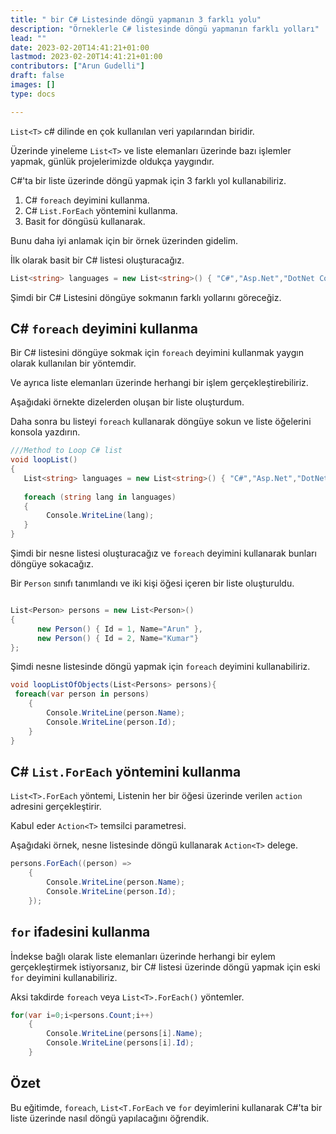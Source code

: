 ```yaml
---
title: " bir C# Listesinde döngü yapmanın 3 farklı yolu"
description: "Örneklerle C# listesinde döngü yapmanın farklı yolları"
lead: ""
date: 2023-02-20T14:41:21+01:00
lastmod: 2023-02-20T14:41:21+01:00
contributors: ["Arun Gudelli"]
draft: false
images: []
type: docs

---
```


`List<T>` c# dilinde en çok kullanılan veri yapılarından biridir. 

Üzerinde yineleme `List<T>` ve liste elemanları üzerinde bazı işlemler yapmak, günlük projelerimizde oldukça yaygındır.

C#'ta bir liste üzerinde döngü yapmak için 3 farklı yol kullanabiliriz.

1. C# `foreach` deyimini kullanma.
2. C# `List.ForEach` yöntemini kullanma.
3. Basit for döngüsü kullanarak.

Bunu daha iyi anlamak için bir örnek üzerinden gidelim. 

İlk olarak basit bir C# listesi oluşturacağız.

```csharp
List<string> languages = new List<string>() { "C#","Asp.Net","DotNet Core"};

```

Şimdi bir C# Listesini döngüye sokmanın farklı yollarını göreceğiz.

## C# `foreach` deyimini kullanma

Bir C# listesini döngüye sokmak için `foreach` deyimini kullanmak yaygın olarak kullanılan bir yöntemdir.

Ve ayrıca liste elemanları üzerinde herhangi bir işlem gerçekleştirebiliriz.

Aşağıdaki örnekte dizelerden oluşan bir liste oluşturdum.

Daha sonra bu listeyi `foreach` kullanarak döngüye sokun ve liste öğelerini konsola yazdırın.

```csharp
///Method to Loop C# list
void loopList()
{
   List<string> languages = new List<string>() { "C#","Asp.Net","DotNet Core"};
   
   foreach (string lang in languages)
   {
        Console.WriteLine(lang);
   }
}
```

Şimdi bir nesne listesi oluşturacağız ve `foreach` deyimini kullanarak bunları döngüye sokacağız.

Bir `Person` sınıfı tanımlandı ve iki kişi öğesi içeren bir liste oluşturuldu.

```csharp

List<Person> persons = new List<Person>() 
{ 
      new Person() { Id = 1, Name="Arun" },
      new Person() { Id = 2, Name="Kumar"} 
};
```

Şimdi nesne listesinde döngü yapmak için `foreach` deyimini kullanabiliriz.

```csharp
void loopListOfObjects(List<Persons> persons){
 foreach(var person in persons)
    {
        Console.WriteLine(person.Name);            
        Console.WriteLine(person.Id);
    }
}
```

## C# `List.ForEach` yöntemini kullanma

`List<T>.ForEach` yöntemi, Listenin her bir öğesi üzerinde verilen `action` adresini gerçekleştirir.

Kabul eder `Action<T>` temsilci parametresi. 

Aşağıdaki örnek, nesne listesinde döngü kullanarak `Action<T>` delege.

```csharp
persons.ForEach((person) =>
    {
        Console.WriteLine(person.Name);
        Console.WriteLine(person.Id);
    });
```

## `for` ifadesini kullanma

İndekse bağlı olarak liste elemanları üzerinde herhangi bir eylem gerçekleştirmek istiyorsanız, bir C# listesi üzerinde döngü yapmak için eski `for` deyimini kullanabiliriz. 

Aksi takdirde `foreach` veya `List<T>.ForEach()` yöntemler.

```csharp
for(var i=0;i<persons.Count;i++)
    {
        Console.WriteLine(persons[i].Name);
        Console.WriteLine(persons[i].Id);
    }
```

## Özet

Bu eğitimde, `foreach`, `List<T.ForEach` ve `for` deyimlerini kullanarak C#'ta bir liste üzerinde nasıl döngü yapılacağını öğrendik.










